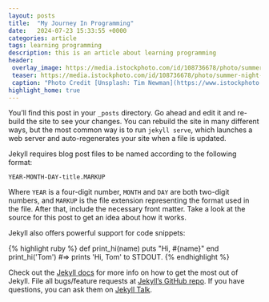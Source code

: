 ```yaml
---
layout: posts
title:  "My Journey In Programming"
date:   2024-07-23 15:33:55 +0000
categories: article
tags: learning programming
description: this is an article about learning programming 
header:
 overlay_image: https://media.istockphoto.com/id/108736678/photo/summer-night-barn.webp?b=1&s=170667a&w=0&k=20&c=Qhf2w4atYsyvu7aQ263K0U3jZURexEv-kXPccUnQzrs=
 teaser: https://media.istockphoto.com/id/108736678/photo/summer-night-barn.webp?b=1&s=170667a&w=0&k=20&c=Qhf2w4atYsyvu7aQ263K0U3jZURexEv-kXPccUnQzrs=
 caption: "Photo Credit [Unsplash: Tim Newman](https://www.istockphoto.com/portfolio/timnewman?mediatype=photography)"
highlight_home: true
---
```

You’ll find this post in your `_posts` directory. Go ahead and edit it and re-build the site to see your changes. You can rebuild the site in many different ways, but the most common way is to run `jekyll serve`, which launches a web server and auto-regenerates your site when a file is updated.

Jekyll requires blog post files to be named according to the following format:

`YEAR-MONTH-DAY-title.MARKUP`

Where `YEAR` is a four-digit number, `MONTH` and `DAY` are both two-digit numbers, and `MARKUP` is the file extension representing the format used in the file. After that, include the necessary front matter. Take a look at the source for this post to get an idea about how it works.

Jekyll also offers powerful support for code snippets:

{% highlight ruby %}
def print_hi(name)
  puts "Hi, #{name}"
end
print_hi('Tom')
#=> prints 'Hi, Tom' to STDOUT.
{% endhighlight %}

Check out the [Jekyll docs][jekyll-docs] for more info on how to get the most out of Jekyll. File all bugs/feature requests at [Jekyll’s GitHub repo][jekyll-gh]. If you have questions, you can ask them on [Jekyll Talk][jekyll-talk].

[jekyll-docs]: https://jekyllrb.com/docs/home
[jekyll-gh]:   https://github.com/jekyll/jekyll
[jekyll-talk]: https://talk.jekyllrb.com/
